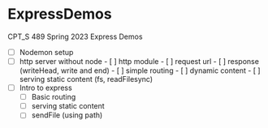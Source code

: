 # ExpressDemos
CPT_S 489 Spring 2023 Express Demos
- [ ] Nodemon setup
- [ ] http server without node
        - [ ] http module
        - [ ] request url
        - [ ] response (writeHead, write and end)
        - [ ] simple routing
        - [ ] dynamic content
        - [ ] serving static content (fs, readFilesync)
- [ ] Intro to express
    - [ ] Basic routing
    - [ ] serving static content
    - [ ] sendFile (using path)
